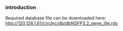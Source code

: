 ### introduction

Required database file can be downloaded here:
http://120.126.1.61/circlnc/db/dbNSFP3.2_gene_lite.rds





